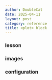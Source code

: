 ```yaml
---
author: DoubleCat
date: 2025-04-11
layout: post
category: reference
title: <plot> block
---
```


### lesson
### images
### configuration
